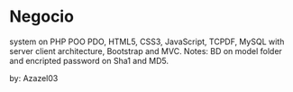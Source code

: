 # Negocio
system on PHP POO PDO, HTML5, CSS3, JavaScript, TCPDF, MySQL with server client architecture, Bootstrap and MVC. Notes: BD on model folder and encripted password on Sha1 and MD5.

by: Azazel03
